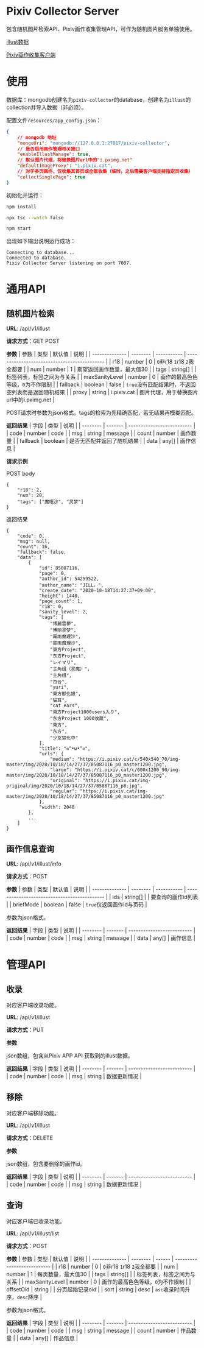# Pixiv Collector Server

包含随机图片检索API、Pixiv画作收集管理API，可作为随机图片服务单独使用。

[illust数据]()

[Pixiv画作收集客户端]()

# 使用
数据库：mongodb创建名为`pixiv-collector`的database，创建名为`illust`的collection并导入数据（非必须）。

配置文件`resources/app_config.json`：
```json
{
    // mongodb 地址
    "mongoUri": "mongodb://127.0.0.1:27017/pixiv-collector",
    // 是否启用画作管理相关接口  
    "enableIllustManage": true,
    // 默认图片代理，将替换图片url中的"i.pximg.net" 
    "defaultImageProxy": "i.pixiv.cat",
    // 对于多页画作，仅收集其首页或全部收集（临时，之后需要客户端支持指定页收集）
    "collectSinglePage": true
}
```

初始化并运行：
```bash
npm install

npx tsc --watch false

npm start
```

出现如下输出说明运行成功：
```
Connecting to database...
Connected to database.
Pixiv Collector Server listening on port 7007.
```

# 通用API
## 随机图片检索
**URL**: /api/v1/illust

**请求方式**：GET POST

**参数**
| 参数         | 类型   | 默认值   | 说明                                       |
| -------------- | -------- | ----------- | -------------------------------------------- |
| r18            | number   | 0           | `0`非r18 `1`r18 `2`我全都要             |
| num            | number   | 1           | 期望返回画作数量，最大值30       |
| tags           | string[] |             | 标签列表，标签之间为与关系      |
| maxSanityLevel | number   | 0           | 画作的最高色色等级，`0`为不作限制          |
| fallback       | boolean  | false       | `true`没有匹配结果时，不返回空列表而是返回随机结果 |
| proxy          | string   | i.pixiv.cat | 图片代理，用于替换图片url中的i.pximg.net |

POST请求时参数为json格式。tags的检索为先精确匹配，若无结果再模糊匹配。

**返回结果**
| 字段   | 类型  | 说明                     |
| -------- | ------- | -------------------------- |
| code     | number  | code                       |
| msg      | string  | message                    |
| count    | number  | 画作数量               |
| fallback | boolean | 是否无匹配并返回了随机结果 |
| data     | any[]   | 画作信息               |

**请求示例**

POST body
```
{
    "r18": 2,
    "num": 20,
    "tags": ["魔理沙", "灵梦"]
}
```

返回结果

```
{
    "code": 0,
    "msg": null,
    "count": 16,
    "fallback": false,
    "data": [
        {
            "id": 85087116,
            "page": 0,
            "author_id": 54259522,
            "author_name": "JILL。",
            "create_date": "2020-10-18T14:27:37+09:00",
            "height": 1448,
            "page_count": 1,
            "r18": 0,
            "sanity_level": 2,
            "tags": [
                "博麗霊夢",
                "博丽灵梦",
                "霧雨魔理沙",
                "雾雨魔理沙",
                "東方Project",
                "东方Project",
                "レイマリ",
                "主角组（灵魔）",
                "主角组",
                "百合",
                "yuri",
                "東方獣化娘",
                "猫耳",
                "cat ears",
                "東方Project1000users入り",
                "东方Project 1000收藏",
                "東方",
                "东方",
                "少女猫化中"
            ],
            "title": "ฅ^•ω•^ฅ",
            "urls": {
                "medium": "https://i.pixiv.cat/c/540x540_70/img-master/img/2020/10/18/14/27/37/85087116_p0_master1200.jpg",
                "large": "https://i.pixiv.cat/c/600x1200_90/img-master/img/2020/10/18/14/27/37/85087116_p0_master1200.jpg",
                "original": "https://i.pixiv.cat/img-original/img/2020/10/18/14/27/37/85087116_p0.jpg",
                "regular": "https://i.pixiv.cat/img-master/img/2020/10/18/14/27/37/85087116_p0_master1200.jpg"
            },
            "width": 2048
        },
        ...
    ]
}
```

## 画作信息查询
**URL**: /api/v1/illust/info

**请求方式**：POST

**参数**
| 参数         | 类型   | 默认值   | 说明                                       |
| -------------- | -------- | ----------- | -------------------------------------------- |
| ids            | string[]     |            | 要查询的画作id列表             |
| briefMode      | boolean   | false       | `true`仅返回画作id与页码         |

参数为json格式。

**返回结果**
| 字段   | 类型  | 说明                     |
| -------- | ------- | -------------------------- |
| code     | number  | code                       |
| msg      | string  | message                    |
| data     | any[]   | 画作信息               |

# 管理API
## 收录

对应客户端收录功能。

**URL**: /api/v1/illust

**请求方式**：PUT

**参数**

json数组，包含从Pixiv APP API 获取到的illust数据。

**返回结果**
| 字段   | 类型  | 说明                     |
| -------- | ------- | -------------------------- |
| code     | number  | code                       |
| msg      | string  | 数据更新情况                |

## 移除

对应客户端移除功能。

**URL**: /api/v1/illust

**请求方式**：DELETE

**参数**

json数组，包含要删除的画作id。

**返回结果**
| 字段   | 类型  | 说明                     |
| -------- | ------- | -------------------------- |
| code     | number  | code                       |
| msg      | string  | 数据更新情况                |

## 查询

对应客户端已收录功能。

**URL**: /api/v1/illust/list

**请求方式**：POST

**参数**
| 参数         | 类型   | 默认值 | 说明                      |
| -------------- | -------- | ------ | --------------------------- |
| r18            | number   | 0      | `0`非r18 `1`r18 `2`我全都要 |
| num            | number   | 1      | 每页数量，最大值30  |
| tags           | string[] |        | 标签列表，标签之间为与关系 |
| maxSanityLevel | number   | 0      | 画作的最高色色等级，`0`为不作限制 |
| offsetOid      | string   |        | 分页起始记录oid       |
| sort           | string   | desc   | `asc`收录时间升序，`desc`降序       |

参数为json格式。

**返回结果**
| 字段   | 类型  | 说明                     |
| -------- | ------- | -------------------------- |
| code     | number  | code                       |
| msg      | string  | message                    |
| count    | number  | 作品数量               |
| data     | any[]   | 作品信息               |

